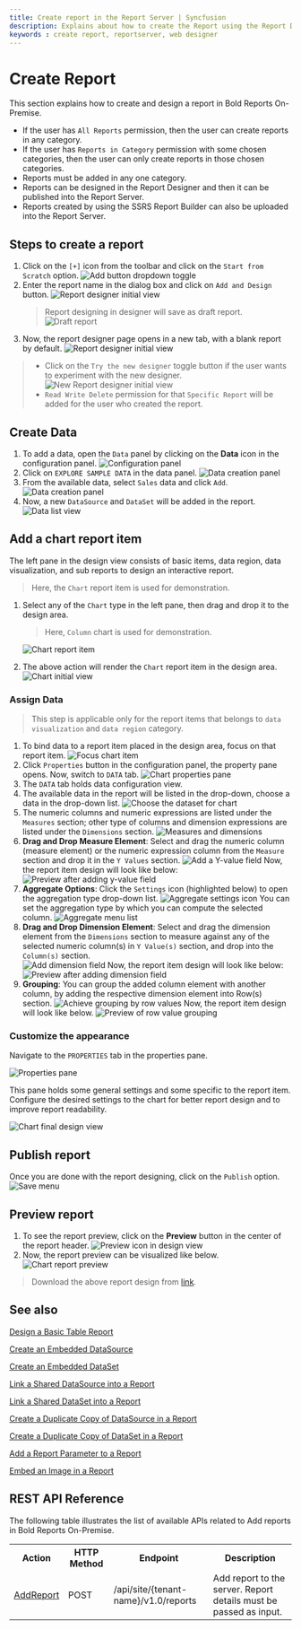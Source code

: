 ```yaml
---
title: Create report in the Report Server | Syncfusion
description: Explains about how to create the Report using the Report Designer and then add it in the Bold Reports On-Premise.
keywords : create report, reportserver, web designer
---
```


# Create Report

This section explains how to create and design a report in Bold Reports On-Premise.

* If the user has `All Reports` permission, then the user can create reports in any category.
* If the user has `Reports in Category` permission with some chosen categories, then the user can only create reports in those chosen categories.
* Reports must be added in any one category.
* Reports can be designed in the Report Designer and then it can be published into the Report Server.
* Reports created by using the SSRS Report Builder can also be uploaded into the Report Server.

## Steps to create a report

1. Click on the `[+]` icon from the toolbar and click on the `Start from Scratch` option.
![Add button dropdown toggle](/static/assets/on-premise/images/manage-content/manage-reports/create-reports/add-button-report-server.png)
2. Enter the report name in the dialog box and click on
`Add and Design` button.
![Report designer initial view](/static/assets/on-premise/images/manage-content/manage-reports/create-reports/add-and-design-button.png)
    > Report designing in designer will save as draft report.
    >![Draft report](/static/assets/on-premise/images/manage-content/manage-reports/create-reports/draft-report.png)
3. Now, the report designer page opens in a new tab, with a blank report by default.
![Report designer initial view](/static/assets/on-premise/images/manage-content/manage-reports/create-reports/report-designer-initial-view.png)
> * Click on the `Try the new designer` toggle button if the user wants to experiment with the new designer.
> ![New Report designer initial view](/static/assets/on-premise/images/manage-content/manage-reports/create-reports/report-new-designer-initial-view.png)
> * `Read Write Delete` permission for that `Specific Report` will be added for the user who created the report.

## Create Data

1. To add a data, open the `Data` panel by clicking on the **Data** icon in the configuration panel.
![Configuration panel](/static/assets/on-premise/images/manage-content/manage-reports/create-reports/data-icon-configuration-panel.png)
2. Click on `EXPLORE SAMPLE DATA` in the data panel.
![Data creation panel](/static/assets/on-premise/images/manage-content/manage-reports/create-reports/open-data-panel.png)
3. From the available data, select `Sales` data and click `Add`.
![Data creation panel](/static/assets/on-premise/images/manage-content/manage-reports/create-reports/available-data-list.png)
4. Now, a new `DataSource` and `DataSet` will be added in the report.
![Data list view](/static/assets/on-premise/images/manage-content/manage-reports/create-reports/data-list-view.png)

## Add a chart report item

The left pane in the design view consists of basic items, data region, data visualization, and sub reports  to design an interactive report.

> Here, the `Chart` report item is used for demonstration.

1. Select any of the `Chart` type in the left pane, then drag and drop it to the design area.
   > Here, `Column` chart is used for demonstration.

   ![Chart report item](/static/assets/on-premise/images/manage-content/manage-reports/create-reports/drag-drop-chart-item.png)
2. The above action will render the `Chart` report item in the design area.
   ![Chart initial view](/static/assets/on-premise/images/manage-content/manage-reports/create-reports/chart-initial-view.png)

### Assign Data

> This step is applicable only for the report items that belongs to `data visualization` and `data region` category.

1. To bind data to a report item placed in the design area, focus on that report item.
   ![Focus chart item](/static/assets/on-premise/images/manage-content/manage-reports/create-reports/focus-report-item.png)
2. Click `Properties` button in the configuration panel, the property pane opens. Now, switch to `DATA` tab.
   ![Chart properties pane](/static/assets/on-premise/images/manage-content/manage-reports/create-reports/chart-properties-pane.png)
3. The `DATA` tab holds data configuration view.
4. The available data in the report will be listed in the drop-down, choose a data in the drop-down list.
![Choose the dataset for chart](/static/assets/on-premise/images/manage-content/manage-reports/create-reports/data-assign-drop-down.png)
5. The numeric columns and numeric expressions are listed under the `Measures` section; other type of columns and dimension expressions are listed under the `Dimensions` section.
   ![Measures and dimensions](/static/assets/on-premise/images/manage-content/manage-reports/create-reports/measures-dimensions-category.png)
6. **Drag and Drop Measure Element**:
   Select and drag the numeric column (measure element) or the numeric expression column from the `Measure` section and drop it in the `Y Values` section.
   ![Add a Y-value field](/static/assets/on-premise/images/manage-content/manage-reports/create-reports/add-y-values-field.png)
   Now, the report item design will look like below:
   ![Preview after adding y-value field](/static/assets/on-premise/images/manage-content/manage-reports/create-reports/y-value-chart-design-view.png)
7. **Aggregate Options**:
   Click the `Settings` icon (highlighted below) to open the aggregation type drop-down list.
   ![Aggregate settings icon](/static/assets/on-premise/images/manage-content/manage-reports/create-reports/aggregation-settings-icon.png)
   You can set the aggregation type by which you can compute the selected column.
   ![Aggregate menu list](/static/assets/on-premise/images/manage-content/manage-reports/create-reports/aggregation-settings-menu.png)
8. **Drag and Drop Dimension Element**:
   Select and drag the dimension element from the `Dimensions` section to measure against any of the selected numeric column(s) in `Y Value(s)` section, and drop into the `Column(s)` section.  
   ![Add dimension field](/static/assets/on-premise/images/manage-content/manage-reports/create-reports/add-field-to-column-section.png)
   Now, the report item design will look like below:
   ![Preview after adding dimension field](/static/assets/on-premise/images/manage-content/manage-reports/create-reports/column-field-design-preview.png)
9. **Grouping**:
   You can group the added column element with another column, by adding the respective dimension element into Row(s) section.
   ![Achieve grouping by row values](/static/assets/on-premise/images/manage-content/manage-reports/create-reports/add-field-to-rows-section.png)
   Now, the report item design will look like below.
   ![Preview of row value grouping ](/static/assets/on-premise/images/manage-content/manage-reports/create-reports/row-field-design-preview.png)

### Customize the appearance

Navigate to the `PROPERTIES` tab in the properties pane.

![Properties pane](/static/assets/on-premise/images/manage-content/manage-reports/create-reports/chart-properties-tab.png)

This pane holds some general settings and some specific to the report item. Configure the desired settings to the chart for better report design and to improve report readability.

![Chart final design view](/static/assets/on-premise/images/manage-content/manage-reports/create-reports/final-view-chart-design.png)

## Publish report

Once you are done with the report designing, click on the `Publish` option.
![Save menu](/static/assets/on-premise/images/manage-content/manage-reports/create-reports/designer-publish-option.png)

## Preview report

1. To see the report preview, click on the **Preview** button in the center of the report header.
![Preview icon in design view](/static/assets/on-premise/images/manage-content/manage-reports/create-reports/preview-icon.png)
2. Now, the report preview can be visualized like below.
![Chart report preview](/static/assets/on-premise/images/manage-content/manage-reports/create-reports/report-preview-page.png)

> Download the above report design from [link](https://github.com/boldreports/resources/tree/master/docs/manage-content/test.rdl).

## See also

[Design a Basic Table Report](./../../../report-designer/design-rdl-report-in-web-report-designer/)

[Create an Embedded DataSource](./../../../report-designer/manage-data/datasource/create-an-embedded-data-source/)

[Create an Embedded DataSet](./../../../report-designer/manage-data/dataset/create-an-embedded-dataset/)

[Link a Shared DataSource into a Report](./../../../report-designer/manage-data/datasource/link-a-shared-data-source/)

[Link a Shared DataSet into a Report](./../../../report-designer/manage-data/dataset/link-a-shared-dataset/)

[Create a Duplicate Copy of DataSource in a Report](./../../../report-designer/manage-data/datasource/duplicate-a-data-source/)

[Create a Duplicate Copy of DataSet in a Report](./../../../report-designer/manage-data/dataset/duplicate-a-dataset/)

[Add a Report Parameter to a Report](./../../../report-designer/report-parameters/add/)

[Embed an Image in a Report](./../../../report-designer/image-manager/add-image/)

## REST API Reference

The following table illustrates the list of available APIs related to Add reports in Bold Reports On-Premise.

<table>
  <tr>
    <th>
      Action
    </th>
    <th>
      HTTP Method
    </th>
    <th>
      Endpoint
    </th>
    <th>
      Description
    </th>
    </tr>
    <tr>
      <td>
        <a href="https://help.boldreports.com/cloud-reporting/rest-api-reference/v1.0/#operation/Items_AddReport">AddReport</a>
      </td>
      <td>
        POST
      </td>
      <td>
        /api/site/{tenant-name}/v1.0/reports
      </td>
      <td>
        Add report to the server. Report details must be passed as input.
    </td>
  </tr>
</table>
